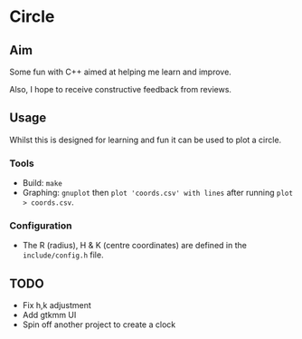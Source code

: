 # Circle 

## Aim

Some fun with C++ aimed at helping me learn and improve.

Also, I hope to receive constructive feedback from reviews.


## Usage

Whilst this is designed for learning and fun it can be used to plot a circle.

### Tools

* Build: `make`
* Graphing: `gnuplot` then `plot 'coords.csv' with lines` after running `plot > coords.csv`.

### Configuration

* The R (radius), H & K (centre coordinates) are defined in the `include/config.h` file.


## TODO

* Fix h,k adjustment
* Add gtkmm UI
* Spin off another project to create a clock
